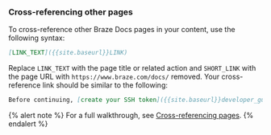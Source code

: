### Cross-referencing other pages

To cross-reference other Braze Docs pages in your content, use the following syntax:

```markdown
[LINK_TEXT]({{site.baseurl}}LINK)
```

Replace `LINK_TEXT` with the page title or related action and `SHORT_LINK` with the page URL with `https://www.braze.com/docs/` removed. Your cross-reference link should be similar to the following:

```markdown
Before continuing, [create your SSH token]({{site.baseurl}}developer_guide/platform_wide/sdk_authentication).
```

{% alert note %}
For a full walkthrough, see [Cross-referencing pages]().
{% endalert %}